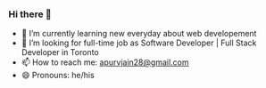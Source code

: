 ### Hi there 👋

- 🌱 I’m currently learning new everyday about web developement
- 👯 I’m looking for full-time job as Software Developer | Full Stack Developer in Toronto
- 📫 How to reach me: apurvjain28@gmail.com
- 😄 Pronouns: he/his
